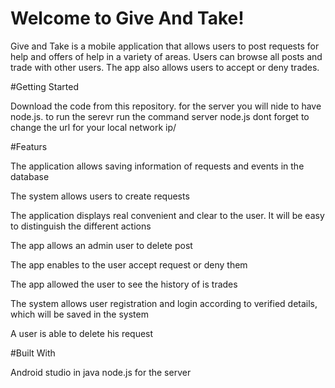 # Welcome to Give And Take!

Give and Take is a mobile application that allows users to post requests for help and offers of help in a variety of areas. Users can browse all posts and trade with other users. The app also allows users to accept or deny trades.

#Getting Started

Download the code from this repository.
for the server you will nide to have node.js. to run the serevr run the command server node.js
dont forget to change the url for your local network ip/

#Featurs


The application allows saving information of requests and events in the database

The system allows users to create requests

The application displays real convenient and clear to the user. It will be easy to distinguish the different actions

The app allows an admin user to delete post

The app enables to the user accept request or deny them 

The app allowed the user to see the history of is trades

The system allows user registration and login according to verified details, which will be saved in the system

A user is able to delete his request 

#Built With

Android studio in java
node.js for the server

